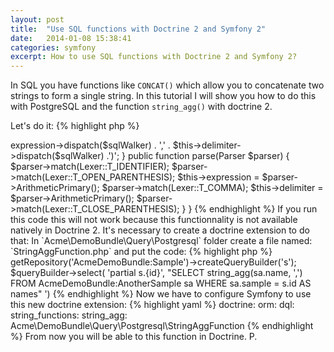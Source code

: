 ```yaml
---
layout: post
title:  "Use SQL functions with Doctrine 2 and Symfony 2"
date:   2014-01-08 15:38:41
categories: symfony
excerpt: How to use SQL functions with Doctrine 2 and Symfony 2?
---
```


In SQL you have functions like `CONCAT()` which allow you to concatenate two strings to form a single string.
In this tutorial I will show you how to do this with PostgreSQL and the function `string_agg()` with doctrine 2.

Let's do it:
{% highlight php %}
<?php

namespace Acme\DemoBundle\Query\Postgresql;

use Doctrine\ORM\Query\AST\Functions\FunctionNode;
use Doctrine\ORM\Query\Lexer;
use Doctrine\ORM\Query\Parser;
use Doctrine\ORM\Query\SqlWalker;

class StringAggFunction extends FunctionNode
{
    public function getSql(SqlWalker $sqlWalker)
    {
        return 'string_agg(' . $this->expression->dispatch($sqlWalker) . ',' . $this->delimiter->dispatch($sqlWalker) .')';
    }

    public function parse(Parser $parser)
    {
        $parser->match(Lexer::T_IDENTIFIER);
        $parser->match(Lexer::T_OPEN_PARENTHESIS);
        $this->expression = $parser->ArithmeticPrimary();
        $parser->match(Lexer::T_COMMA);
        $this->delimiter = $parser->ArithmeticPrimary();
        $parser->match(Lexer::T_CLOSE_PARENTHESIS);
    }
}
{% endhighlight %}

If you run this code this will not work because this functionnality is not available natively in Doctrine 2. It's necessary to create a doctrine extension to do that:

In `Acme\DemoBundle\Query\Postgresql` folder create a file named: `StringAggFunction.php` and put the code:
{% highlight php %}
<?php
$queryBuilder = $entityManager->getRepository('AcmeDemoBundle:Sample')->createQueryBuilder('s');

$queryBuilder->select(
  'partial s.{id}',
  "SELECT string_agg(sa.name, ',')
  FROM AcmeDemoBundle:AnotherSample sa
  WHERE sa.sample = s.id AS names"
')
{% endhighlight %}

Now we have to configure Symfony to use this new doctrine extension:
{% highlight yaml %}
doctrine:
  orm:
    dql:
      string_functions:
        string_agg: Acme\DemoBundle\Query\Postgresql\StringAggFunction
{% endhighlight %}

From now you will be able to this function in Doctrine.

P.
